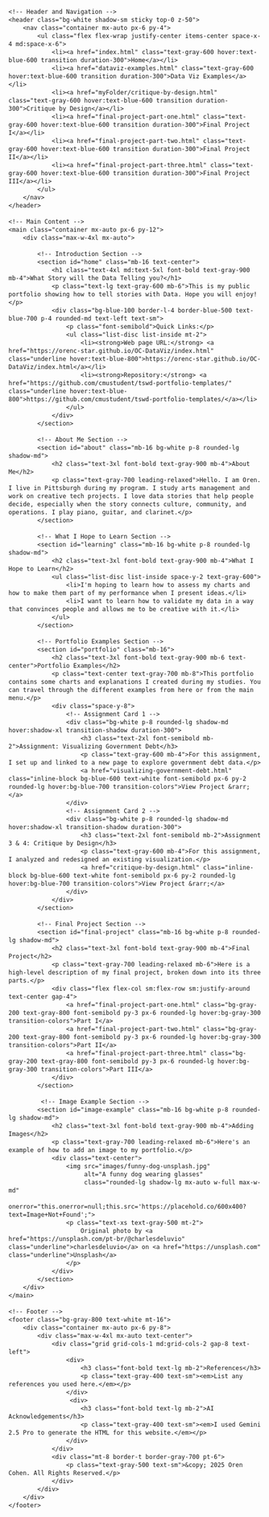 
<html lang="en">
<head>
    <meta charset="UTF-8">
    <meta name="viewport" content="width=device-width, initial-scale=1.0">
    <title>TSWD Portfolio</title>
    <script src="https://cdn.tailwindcss.com"></script>
    <link rel="preconnect" href="https://fonts.googleapis.com">
    <link rel="preconnect" href="https://fonts.gstatic.com" crossorigin>
    <link href="https://fonts.googleapis.com/css2?family=Inter:wght@400;500;600;700&display=swap" rel="stylesheet">
    <style>
        body {
            font-family: 'Inter', sans-serif;
        }
    </style>
</head>
<body class="bg-gray-50 text-gray-800">

    <!-- Header and Navigation -->
    <header class="bg-white shadow-sm sticky top-0 z-50">
        <nav class="container mx-auto px-6 py-4">
            <ul class="flex flex-wrap justify-center items-center space-x-4 md:space-x-6">
                <li><a href="index.html" class="text-gray-600 hover:text-blue-600 transition duration-300">Home</a></li>
                <li><a href="dataviz-examples.html" class="text-gray-600 hover:text-blue-600 transition duration-300">Data Viz Examples</a></li>
                <li><a href="myFolder/critique-by-design.html" class="text-gray-600 hover:text-blue-600 transition duration-300">Critique by Design</a></li>
                <li><a href="final-project-part-one.html" class="text-gray-600 hover:text-blue-600 transition duration-300">Final Project I</a></li>
                <li><a href="final-project-part-two.html" class="text-gray-600 hover:text-blue-600 transition duration-300">Final Project II</a></li>
                <li><a href="final-project-part-three.html" class="text-gray-600 hover:text-blue-600 transition duration-300">Final Project III</a></li>
            </ul>
        </nav>
    </header>

    <!-- Main Content -->
    <main class="container mx-auto px-6 py-12">
        <div class="max-w-4xl mx-auto">

            <!-- Introduction Section -->
            <section id="home" class="mb-16 text-center">
                <h1 class="text-4xl md:text-5xl font-bold text-gray-900 mb-4">What Story will the Data Telling you?</h1>
                <p class="text-lg text-gray-600 mb-6">This is my public portfolio showing how to tell stories with Data. Hope you will enjoy!</p>
                <div class="bg-blue-100 border-l-4 border-blue-500 text-blue-700 p-4 rounded-md text-left text-sm">
                    <p class="font-semibold">Quick Links:</p>
                    <ul class="list-disc list-inside mt-2">
                        <li><strong>Web page URL:</strong> <a href="https://orenc-star.github.io/OC-DataViz/index.html" class="underline hover:text-blue-800">https://orenc-star.github.io/OC-DataViz/index.html</a></li>
                        <li><strong>Repository:</strong> <a href="https://github.com/cmustudent/tswd-portfolio-templates/" class="underline hover:text-blue-800">https://github.com/cmustudent/tswd-portfolio-templates/</a></li>
                    </ul>
                </div>
            </section>

            <!-- About Me Section -->
            <section id="about" class="mb-16 bg-white p-8 rounded-lg shadow-md">
                <h2 class="text-3xl font-bold text-gray-900 mb-4">About Me</h2>
                <p class="text-gray-700 leading-relaxed">Hello. I am Oren. I live in Pittsburgh during my program. I study arts management and work on creative tech projects. I love data stories that help people decide, especially when the story connects culture, community, and operations. I play piano, guitar, and clarinet.</p>
            </section>
            
            <!-- What I Hope to Learn Section -->
            <section id="learning" class="mb-16 bg-white p-8 rounded-lg shadow-md">
                <h2 class="text-3xl font-bold text-gray-900 mb-4">What I Hope to Learn</h2>
                <ul class="list-disc list-inside space-y-2 text-gray-600">
                    <li>I'm hoping to learn how to assess my charts and how to make them part of my performance when I present ideas.</li>
                    <li>I want to learn how to validate my data in a way that convinces people and allows me to be creative with it.</li>
                </ul>
            </section>

            <!-- Portfolio Examples Section -->
            <section id="portfolio" class="mb-16">
                <h2 class="text-3xl font-bold text-gray-900 mb-6 text-center">Portfolio Examples</h2>
                <p class="text-center text-gray-700 mb-8">This portfolio contains some charts and explanations I created during my studies. You can travel through the different examples from here or from the main menu.</p>
                <div class="space-y-8">
                    <!-- Assignment Card 1 -->
                    <div class="bg-white p-8 rounded-lg shadow-md hover:shadow-xl transition-shadow duration-300">
                        <h3 class="text-2xl font-semibold mb-2">Assignment: Visualizing Government Debt</h3>
                        <p class="text-gray-600 mb-4">For this assignment, I set up and linked to a new page to explore government debt data.</p>
                        <a href="visualizing-government-debt.html" class="inline-block bg-blue-600 text-white font-semibold px-6 py-2 rounded-lg hover:bg-blue-700 transition-colors">View Project &rarr;</a>
                    </div>
                    <!-- Assignment Card 2 -->
                    <div class="bg-white p-8 rounded-lg shadow-md hover:shadow-xl transition-shadow duration-300">
                        <h3 class="text-2xl font-semibold mb-2">Assignment 3 & 4: Critique by Design</h3>
                        <p class="text-gray-600 mb-4">For this assignment, I analyzed and redesigned an existing visualization.</p>
                        <a href="critique-by-design.html" class="inline-block bg-blue-600 text-white font-semibold px-6 py-2 rounded-lg hover:bg-blue-700 transition-colors">View Project &rarr;</a>
                    </div>
                </div>
            </section>
            
            <!-- Final Project Section -->
            <section id="final-project" class="mb-16 bg-white p-8 rounded-lg shadow-md">
                <h2 class="text-3xl font-bold text-gray-900 mb-4">Final Project</h2>
                <p class="text-gray-700 leading-relaxed mb-6">Here is a high-level description of my final project, broken down into its three parts.</p>
                <div class="flex flex-col sm:flex-row sm:justify-around text-center gap-4">
                    <a href="final-project-part-one.html" class="bg-gray-200 text-gray-800 font-semibold py-3 px-6 rounded-lg hover:bg-gray-300 transition-colors">Part I</a>
                    <a href="final-project-part-two.html" class="bg-gray-200 text-gray-800 font-semibold py-3 px-6 rounded-lg hover:bg-gray-300 transition-colors">Part II</a>
                    <a href="final-project-part-three.html" class="bg-gray-200 text-gray-800 font-semibold py-3 px-6 rounded-lg hover:bg-gray-300 transition-colors">Part III</a>
                </div>
            </section>

             <!-- Image Example Section -->
            <section id="image-example" class="mb-16 bg-white p-8 rounded-lg shadow-md">
                <h2 class="text-3xl font-bold text-gray-900 mb-4">Adding Images</h2>
                <p class="text-gray-700 leading-relaxed mb-6">Here's an example of how to add an image to my portfolio.</p>
                <div class="text-center">
                    <img src="images/funny-dog-unsplash.jpg" 
                         alt="A funny dog wearing glasses" 
                         class="rounded-lg shadow-lg mx-auto w-full max-w-md"
                         onerror="this.onerror=null;this.src='https://placehold.co/600x400?text=Image+Not+Found';">
                    <p class="text-xs text-gray-500 mt-2">
                        Original photo by <a href="https://unsplash.com/pt-br/@charlesdeluvio" class="underline">charlesdeluvio</a> on <a href="https://unsplash.com" class="underline">Unsplash</a>
                    </p>
                </div>
            </section>
        </div>
    </main>

    <!-- Footer -->
    <footer class="bg-gray-800 text-white mt-16">
        <div class="container mx-auto px-6 py-8">
            <div class="max-w-4xl mx-auto text-center">
                <div class="grid grid-cols-1 md:grid-cols-2 gap-8 text-left">
                    <div>
                        <h3 class="font-bold text-lg mb-2">References</h3>
                        <p class="text-gray-400 text-sm"><em>List any references you used here.</em></p>
                    </div>
                     <div>
                        <h3 class="font-bold text-lg mb-2">AI Acknowledgements</h3>
                        <p class="text-gray-400 text-sm"><em>I used Gemini 2.5 Pro to generate the HTML for this website.</em></p>
                    </div>
                </div>
                <div class="mt-8 border-t border-gray-700 pt-6">
                    <p class="text-gray-500 text-sm">&copy; 2025 Oren Cohen. All Rights Reserved.</p>
                </div>
            </div>
        </div>
    </footer>

</body>
</html>


